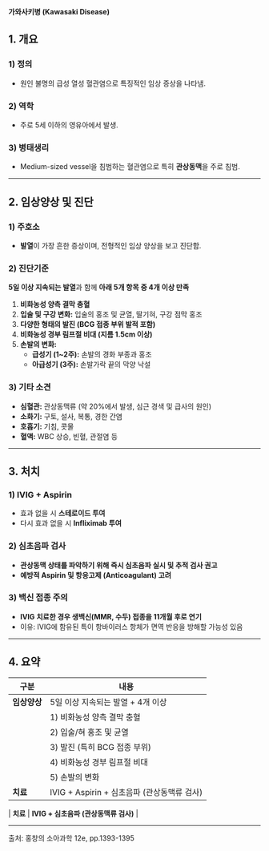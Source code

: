 **가와사키병 (Kawasaki Disease)**

## 1. 개요

### 1) 정의

- 원인 불명의 급성 열성 혈관염으로 특징적인 임상 증상을 나타냄.

### 2) 역학

- 주로 5세 이하의 영유아에서 발생.

### 3) 병태생리

- Medium-sized vessel을 침범하는 혈관염으로 특히 **관상동맥**을 주로 침범.

---

## 2. 임상양상 및 진단

### 1) 주호소

- **발열**이 가장 흔한 증상이며, 전형적인 임상 양상을 보고 진단함.

### 2) 진단기준

**5일 이상 지속되는 발열**과 함께 **아래 5개 항목 중 4개 이상 만족**

1. **비화농성 양측 결막 충혈**
2. **입술 및 구강 변화:** 입술의 홍조 및 균열, 딸기혀, 구강 점막 홍조
3. **다양한 형태의 발진 (BCG 접종 부위 발적 포함)**
4. **비화농성 경부 림프절 비대 (지름 1.5cm 이상)**
5. **손발의 변화:**
    - **급성기 (1~2주):** 손발의 경화 부종과 홍조
    - **아급성기 (3주):** 손발가락 끝의 막양 낙설

### 3) 기타 소견

- **심혈관:** 관상동맥류 (약 20%에서 발생, 심근 경색 및 급사의 원인)
- **소화기:** 구토, 설사, 복통, 경한 간염
- **호흡기:** 기침, 콧물
- **혈액:** WBC 상승, 빈혈, 관절염 등

---

## 3. 처치

### 1) IVIG + Aspirin

- 효과 없을 시 **스테로이드 투여**
- 다시 효과 없을 시 **Infliximab 투여**

### 2) 심초음파 검사

- **관상동맥 상태를 파악하기 위해 즉시 심초음파 실시 및 추적 검사 권고**
- **예방적 Aspirin 및 항응고제 (Anticoagulant) 고려**

### 3) 백신 접종 주의

- **IVIG 치료한 경우 생백신(MMR, 수두) 접종을 11개월 후로 연기**
- 이유: IVIG에 함유된 특이 항바이러스 항체가 면역 반응을 방해할 가능성 있음

---

## 4. 요약

|**구분**|**내용**|
|---|---|
|**임상양상**|5일 이상 지속되는 발열 + 4개 이상|
||1) 비화농성 양측 결막 충혈|
||2) 입술/혀 홍조 및 균열|
||3) 발진 (특히 BCG 접종 부위)|
||4) 비화농성 경부 림프절 비대|
||5) 손발의 변화|
|**치료**|IVIG + Aspirin + 심초음파 (관상동맥류 검사)|

| **치료** | **IVIG + 심초음파 (관상동맥류 검사)** |


---

출처: 홍창의 소아과학 12e, pp.1393-1395